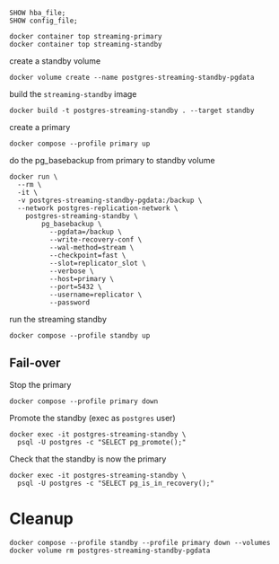 ```postgresql
SHOW hba_file;
SHOW config_file;
```
```shell
docker container top streaming-primary 
docker container top streaming-standby
```
create a standby volume

```shell
docker volume create --name postgres-streaming-standby-pgdata
```
build the `streaming-standby` image
```shell
docker build -t postgres-streaming-standby . --target standby
```
create a primary
```shell
docker compose --profile primary up
```
do the pg_basebackup from primary to standby volume
```shell
docker run \
  --rm \
  -it \
  -v postgres-streaming-standby-pgdata:/backup \
  --network postgres-replication-network \
    postgres-streaming-standby \
        pg_basebackup \
          --pgdata=/backup \
          --write-recovery-conf \
          --wal-method=stream \
          --checkpoint=fast \
          --slot=replicator_slot \
          --verbose \
          --host=primary \
          --port=5432 \
          --username=replicator \
          --password
```
run the streaming standby
```shell
docker compose --profile standby up
```
## Fail-over
Stop the primary
```shell
docker compose --profile primary down
```
Promote the standby (exec as `postgres` user)
```shell
docker exec -it postgres-streaming-standby \
  psql -U postgres -c "SELECT pg_promote();"
```
Check that the standby is now the primary
```shell
docker exec -it postgres-streaming-standby \
  psql -U postgres -c "SELECT pg_is_in_recovery();"
```
# Cleanup
```shell
docker compose --profile standby --profile primary down --volumes
docker volume rm postgres-streaming-standby-pgdata
```